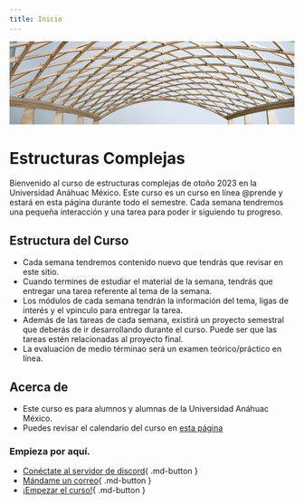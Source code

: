 ```yaml
---
title: Inicio
---
```



![portada](./img/portada.jpg)
# Estructuras Complejas

Bienvenido al curso de estructuras complejas de otoño 2023 en la Universidad Anáhuac México.
Este curso es un curso en línea @prende y estará en esta página durante todo el semestre. Cada semana tendremos una pequeña interacción y una tarea para poder ir siguiendo tu progreso.

## Estructura del Curso

* Cada semana tendremos contenido nuevo que tendrás que revisar en este sitio.
* Cuando termines de estudiar el material de la semana, tendrás que entregar una tarea referente al tema de la semana.
* Los módulos de cada semana tendrán la información del tema, ligas de interés y el vpinculo para entregar la tarea.
* Además de las tareas de cada semana, existirá un proyecto semestral que deberás de ir desarrollando durante el curso. Puede ser que las tareas estén relacionadas al proyecto final.
* La evaluación de medio términao será un examen teórico/práctico en línea.

## Acerca de

- Este curso es para alumnos y alumnas de la Universidad Anáhuac México.
- Puedes revisar el calendario del curso en [esta página](./calendario.md)

### Empieza por aquí.

- [Conéctate al servidor de discord](https://discord.gg/uzQ73Jm9){ .md-button }
- [Mándame un correo](mailto:rodrigo.shiordia@anahuac.mx){ .md-button }
- [¡Empezar el curso!](./Contenido%20Semanal/s1.md){ .md-button }
